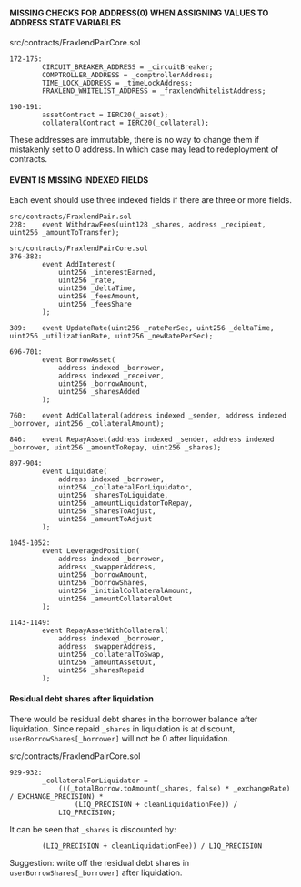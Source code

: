 
#### MISSING CHECKS FOR ADDRESS(0) WHEN ASSIGNING VALUES TO ADDRESS STATE VARIABLES

src/contracts/FraxlendPairCore.sol
```solidity
172-175:
        CIRCUIT_BREAKER_ADDRESS = _circuitBreaker;
        COMPTROLLER_ADDRESS = _comptrollerAddress;
        TIME_LOCK_ADDRESS = _timeLockAddress;
        FRAXLEND_WHITELIST_ADDRESS = _fraxlendWhitelistAddress;

190-191:
        assetContract = IERC20(_asset);
        collateralContract = IERC20(_collateral);
```

These addresses are immutable, there is no way to change them if mistakenly set to 0 address. In which case may lead to redeployment of contracts.



#### EVENT IS MISSING INDEXED FIELDS


Each event should use three indexed fields if there are three or more fields.


```solidity
src/contracts/FraxlendPair.sol
228:    event WithdrawFees(uint128 _shares, address _recipient, uint256 _amountToTransfer);

src/contracts/FraxlendPairCore.sol
376-382:
        event AddInterest(
            uint256 _interestEarned,
            uint256 _rate,
            uint256 _deltaTime,
            uint256 _feesAmount,
            uint256 _feesShare
        );

389:    event UpdateRate(uint256 _ratePerSec, uint256 _deltaTime, uint256 _utilizationRate, uint256 _newRatePerSec);

696-701:
        event BorrowAsset(
            address indexed _borrower,
            address indexed _receiver,
            uint256 _borrowAmount,
            uint256 _sharesAdded
        );

760:    event AddCollateral(address indexed _sender, address indexed _borrower, uint256 _collateralAmount);

846:    event RepayAsset(address indexed _sender, address indexed _borrower, uint256 _amountToRepay, uint256 _shares);

897-904:
        event Liquidate(
            address indexed _borrower,
            uint256 _collateralForLiquidator,
            uint256 _sharesToLiquidate,
            uint256 _amountLiquidatorToRepay,
            uint256 _sharesToAdjust,
            uint256 _amountToAdjust
        );

1045-1052:
        event LeveragedPosition(
            address indexed _borrower,
            address _swapperAddress,
            uint256 _borrowAmount,
            uint256 _borrowShares,
            uint256 _initialCollateralAmount,
            uint256 _amountCollateralOut
        );

1143-1149:
        event RepayAssetWithCollateral(
            address indexed _borrower,
            address _swapperAddress,
            uint256 _collateralToSwap,
            uint256 _amountAssetOut,
            uint256 _sharesRepaid
        );
```

#### Residual debt shares after liquidation

There would be residual debt shares in the borrower balance after liquidation. Since repaid `_shares` in liquidation is at discount, `userBorrowShares[_borrower]` will not be 0 after liquidation.

src/contracts/FraxlendPairCore.sol
```solidity
929-932:
        _collateralForLiquidator =
            (((_totalBorrow.toAmount(_shares, false) * _exchangeRate) / EXCHANGE_PRECISION) *
                (LIQ_PRECISION + cleanLiquidationFee)) /
            LIQ_PRECISION;
```

It can be seen that `_shares` is discounted by:
```solidity
        (LIQ_PRECISION + cleanLiquidationFee)) / LIQ_PRECISION
```

Suggestion:
write off the residual debt shares in `userBorrowShares[_borrower]` after liquidation.

